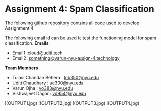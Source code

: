 # Assignment 4: Spam Classification

The following github repository contains all code used to develop Assignment 4

The following email id can be used to test the functioning model for spam classification.
**Emails**
- Email1 :cloud@uditi.tech
- Email2 :something@varun-nyu-assign-4.technology



**Team Members**

- Tulasi Chandan Behera : tcb350@nyu.edu
- Uditi Chaudhary : uc300@nyu.edu
- Varun Ojha : vo383@nyu.edu
- Vishwajeet Dagar : vd954@nyu.edu

!(OUTPUT1.jpg)
!(OUTPUT2.jpg)
!(OUTPUT3.jpg)
!(OUTPUT4.jpg)
